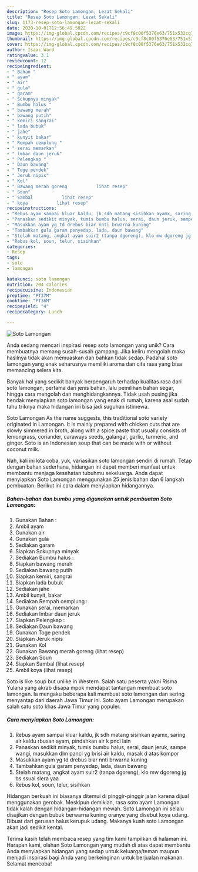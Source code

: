 ```yaml
---
description: "Resep Soto Lamongan, Lezat Sekali"
title: "Resep Soto Lamongan, Lezat Sekali"
slug: 1173-resep-soto-lamongan-lezat-sekali
date: 2020-10-01T12:56:49.592Z
image: https://img-global.cpcdn.com/recipes/c9cf8c00f5376e63/751x532cq70/soto-lamongan-foto-resep-utama.jpg
thumbnail: https://img-global.cpcdn.com/recipes/c9cf8c00f5376e63/751x532cq70/soto-lamongan-foto-resep-utama.jpg
cover: https://img-global.cpcdn.com/recipes/c9cf8c00f5376e63/751x532cq70/soto-lamongan-foto-resep-utama.jpg
author: Isaac Ward
ratingvalue: 3.1
reviewcount: 12
recipeingredient:
- " Bahan "
- " ayam"
- " air"
- " gula"
- " garam"
- " Sckupnya minyak"
- " Bumbu halus "
- " bawang merah"
- " bawang putih"
- " kemiri sangrai"
- " lada bubuk"
- " jahe"
- " kunyit bakar"
- " Rempah cemplung "
- " serai memarkan"
- " lmbar daun jeruk"
- " Pelengkap "
- " Daun bawang"
- " Toge pendek"
- " Jeruk nipis"
- " Kol"
- " Bawang merah goreng           lihat resep"
- " Soun"
- " Sambal           lihat resep"
- " koya           lihat resep"
recipeinstructions:
- "Rebus ayam sampai kluar kaldu, jk sdh matang sisihkan ayamx, saring air kaldu rbusan ayam, pindahkan air k pnci lain"
- "Panaskan sedikit minyak, tumis bumbu halus, serai, daun jeruk, sampe wangi, masukkan dlm panci yg brisi air kaldu, masak d atas kompor"
- "Masukkan ayam yg td drebus biar nnti brwarna kuning"
- "Tambahkan gula garam penyedap, lada, daun bawang"
- "Stelah matang, angkat ayam suir2 (tanpa dgoreng), klo mw dgoreng jg bs ssuai slera yaa"
- "Rebus kol, soun, telur, sisihkan"
categories:
- Resep
tags:
- soto
- lamongan

katakunci: soto lamongan 
nutrition: 204 calories
recipecuisine: Indonesian
preptime: "PT37M"
cooktime: "PT36M"
recipeyield: "4"
recipecategory: Lunch

---
```



![Soto Lamongan](https://img-global.cpcdn.com/recipes/c9cf8c00f5376e63/751x532cq70/soto-lamongan-foto-resep-utama.jpg)

Anda sedang mencari inspirasi resep soto lamongan yang unik? Cara membuatnya memang susah-susah gampang. Jika keliru mengolah maka hasilnya tidak akan memuaskan dan bahkan tidak sedap. Padahal soto lamongan yang enak seharusnya memiliki aroma dan cita rasa yang bisa memancing selera kita.

Banyak hal yang sedikit banyak berpengaruh terhadap kualitas rasa dari soto lamongan, pertama dari jenis bahan, lalu pemilihan bahan segar, hingga cara mengolah dan menghidangkannya. Tidak usah pusing jika hendak menyiapkan soto lamongan yang enak di rumah, karena asal sudah tahu triknya maka hidangan ini bisa jadi suguhan istimewa.

Soto Lamongan As the name suggests, this traditional soto variety originated in Lamongan. It is mainly prepared with chicken cuts that are slowly simmered in broth, along with a spice paste that usually consists of lemongrass, coriander, caraways seeds, galangal, garlic, turmeric, and ginger. Soto is an Indonesian soup that can be made with or without coconut milk.


Nah, kali ini kita coba, yuk, variasikan soto lamongan sendiri di rumah. Tetap dengan bahan sederhana, hidangan ini dapat memberi manfaat untuk membantu menjaga kesehatan tubuhmu sekeluarga. Anda dapat menyiapkan Soto Lamongan menggunakan 25 jenis bahan dan 6 langkah pembuatan. Berikut ini cara dalam menyiapkan hidangannya.

<!--inarticleads1-->

##### Bahan-bahan dan bumbu yang digunakan untuk pembuatan Soto Lamongan:

1. Gunakan  Bahan :
1. Ambil  ayam
1. Gunakan  air
1. Gunakan  gula
1. Sediakan  garam
1. Siapkan  Sckupnya minyak
1. Sediakan  Bumbu halus :
1. Siapkan  bawang merah
1. Sediakan  bawang putih
1. Siapkan  kemiri, sangrai
1. Siapkan  lada bubuk
1. Sediakan  jahe
1. Ambil  kunyit, bakar
1. Sediakan  Rempah cemplung :
1. Gunakan  serai, memarkan
1. Sediakan  lmbar daun jeruk
1. Siapkan  Pelengkap :
1. Sediakan  Daun bawang
1. Gunakan  Toge pendek
1. Siapkan  Jeruk nipis
1. Gunakan  Kol
1. Gunakan  Bawang merah goreng           (lihat resep)
1. Sediakan  Soun
1. Siapkan  Sambal           (lihat resep)
1. Ambil  koya           (lihat resep)


Soto is like soup but unlike in Western. Salah satu peserta yakni Risma Yulana yang akrab disapa mpok mendapat tantangan membuat soto lamongan. Ia mengaku beberapa kali membuat soto lamongan dan sering menyantap dari daerah Jawa Timur ini. Soto ayam Lamongan merupakan salah satu soto khas Jawa Timur yang populer. 

<!--inarticleads2-->

##### Cara menyiapkan Soto Lamongan:

1. Rebus ayam sampai kluar kaldu, jk sdh matang sisihkan ayamx, saring air kaldu rbusan ayam, pindahkan air k pnci lain
1. Panaskan sedikit minyak, tumis bumbu halus, serai, daun jeruk, sampe wangi, masukkan dlm panci yg brisi air kaldu, masak d atas kompor
1. Masukkan ayam yg td drebus biar nnti brwarna kuning
1. Tambahkan gula garam penyedap, lada, daun bawang
1. Stelah matang, angkat ayam suir2 (tanpa dgoreng), klo mw dgoreng jg bs ssuai slera yaa
1. Rebus kol, soun, telur, sisihkan


Hidangan berkuah ini biasanya ditemui di pinggir-pinggir jalan karena dijual menggunakan gerobak. Meskipun demikian, rasa soto ayam Lamongan tidak kalah dengan hidangan-hidangan mewah. Soto Lamongan ini selalu disajikan dengan bubuk berwarna kuning oranye yang disebut koya udang. Dibuat dari gerusan halus kerupuk udang. Makanya kuah soto Lamongan akan jadi sedikit kental. 

Terima kasih telah membaca resep yang tim kami tampilkan di halaman ini. Harapan kami, olahan Soto Lamongan yang mudah di atas dapat membantu Anda menyiapkan hidangan yang sedap untuk keluarga/teman maupun menjadi inspirasi bagi Anda yang berkeinginan untuk berjualan makanan. Selamat mencoba!
